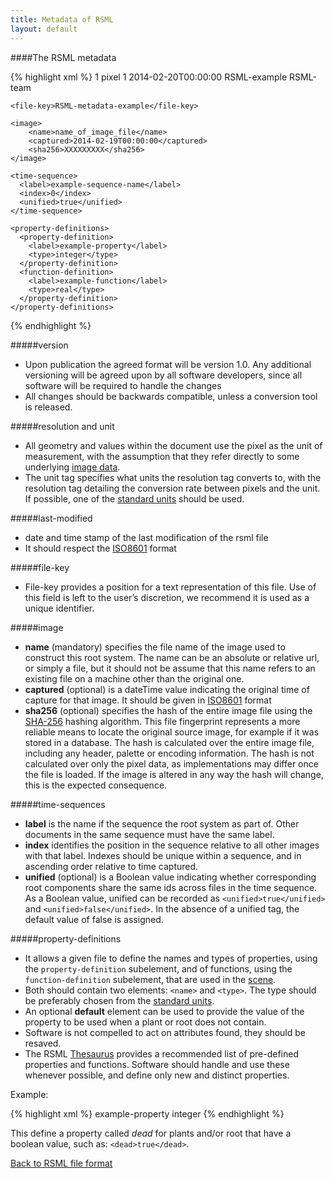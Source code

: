 ```yaml
---
title: Metadata of RSML
layout: default
---
```


####The RSML metadata

{% highlight xml %}
<metadata>
    <version>1</version>
    <unit>pixel</unit>
    <resolution>1</resolution>
    <last-modified>2014-02-20T00:00:00</last-modified>
    <software>RSML-example</software>
    <user>RSML-team</user>
    
    <file-key>RSML-metadata-example</file-key>
    
    <image>
        <name>name_of_image_file</name>
        <captured>2014-02-19T00:00:00</captured>
        <sha256>XXXXXXXXX</sha256>
    </image>
    
    <time-sequence>
      <label>example-sequence-name</label>
      <index>0</index>
      <unified>true</unified>
    </time-sequence>
    
    <property-definitions>
      <property-definition>
        <label>example-property</label>
        <type>integer</type>
      </property-definition>
      <function-definition>
        <label>example-function</label>
        <type>real</type>
      </property-definition>
    </property-definitions>
</metadata>
{% endhighlight %}    
    
#####version
  - Upon publication the agreed format will be version 1.0. Any additional versioning will be agreed upon by all software developers, since all software will be required to handle the changes
  - All changes should be backwards compatible, unless a conversion tool is released.

#####resolution and unit
  - All geometry and values within the document use the pixel as the unit of measurement, with the assumption that they refer directly to some underlying [image data](#image).
  - The unit tag specifies what units the resolution tag converts to, with the resolution tag detailing the conversion rate between pixels and the unit. If possible, one of the [standard units][] should be used. 

#####last-modified
  - date and time stamp of the last modification of the rsml file
  - It should respect the [ISO8601][] format
  
#####file-key
  - File-key provides a position for a text representation of this file. Use of this field is left to the user’s discretion, we recommend it is used as a unique identifier.
  
#####image
  - **name** (mandatory) specifies the file name of the image used to construct this root system. The name can be an absolute or relative url, or simply a file, but it should not be assume that this name refers to an existing file on a machine other than the original one.
  - **captured** (optional) is a dateTime value indicating the original time of capture for that image. It should be given in  [ISO8601][] format
  - **sha256** (optional) specifies the hash of the entire image file using the [SHA-256][] hashing algorithm. This file fingerprint represents a more reliable means to locate the original source image, for example if it was stored in a database. The hash is calculated over the entire image file, including any header, palette or encoding information. The hash is not calculated over only the pixel data, as implementations may differ once the file is loaded. If the image is altered in any way the hash will change, this is the expected consequence.

[ISO8601]: units#data-and-time
[SHA-256]: http://en.wikipedia.org/wiki/SHA-2
  
#####time-sequences
  - **label** is the name if the sequence the root system as part of. Other documents in the same sequence must have the same label.
  - **index** identifies the position in the sequence relative to all other images with that label. Indexes should be unique within a sequence, and in ascending order relative to time captured.
  - **unified** (optional) is a Boolean value indicating whether corresponding root components share the same ids across files in the time sequence. As a Boolean value, unified can be recorded as `<unified>true</unified>` and `<unified>false</unified>`. In the absence of a unified tag, the default value of false is assigned.

#####property-definitions
  - It allows a given file to define the names and types of properties, using the `property-definition` subelement, and of functions, using the `function-definition` subelement, that are used in the [scene][]. 
  - Both should contain two elements: `<name>` and `<type>`. The type should be preferably chosen from the [standard units][].
  - An optional **default** element can be used to provide the value of the property to be used when a plant or root does not contain.
  - Software is not compelled to act on attributes found, they should be resaved.
  - The RSML [Thesaurus][] provides a recommended list of pre-defined properties and functions. Software should handle and use these whenever possible, and define only new and distinct properties.
  
  Example:
  
  {% highlight xml %}
    <property-definitions>
      <property-definition>
        <label>example-property</label>
        <type>integer</type>
      </property-definition>
    </property-definitions>
  {% endhighlight %}    

  This define a property called *dead* for plants and/or root that have a boolean value, such as: `<dead>true</dead>`.

[standard units]: units
[thesaurus]: thesaurus
[scene]: scene
  
[Back to RSML file format](index)


<!--
[test link to section in same page](#version)
[test link to section in same page](#resolution-and-unit)

[test link to section in other page](scene#annotations)
[test link to section in other page](scene#time-series)

conclusion:
 - one # followed by the section name, the section level is irrelevant
 - use lower-case section name and replace spaces by '-'
-->

